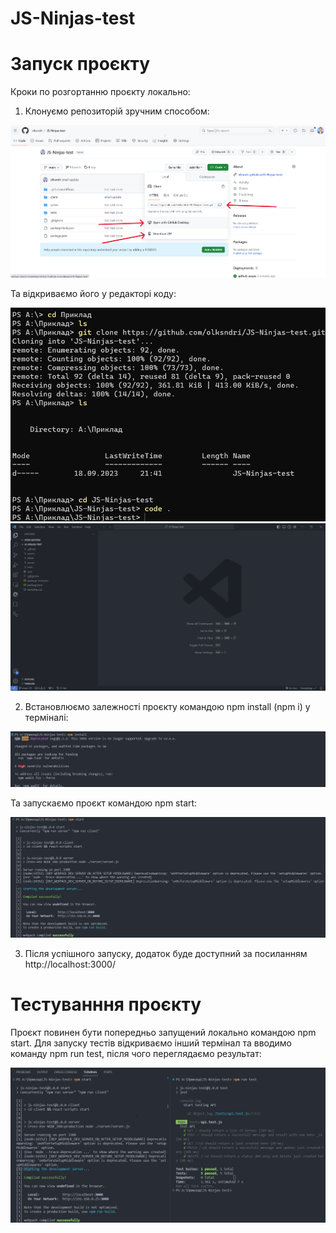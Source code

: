 # JS-Ninjas-test

# Запуск проєкту

Кроки по розгортанню проєкту локально: 
1. Клонуємо репозиторій зручним способом:

![GitHub Logo](/assets/1.png) 

  Та відкриваємо його у редакторі коду: 

![GitHub Logo](/assets/2.png)
![GitHub Logo](/assets/3.png)

2. Встановлюємо залежності проєкту командою npm install (npm i) у терміналі: 

![GitHub Logo](/assets/4.png)

  Та запускаємо проєкт командою npm start: 

![GitHub Logo](/assets/5.png)

3. Після успішного запуску, додаток буде доступний за посиланням http://localhost:3000/ 

# Тестуванння проєкту
Проєкт повинен бути попередньо запущений локально командою npm start.
Для запуску тестів відкриваємо інший термінал та вводимо команду npm run test, після чого переглядаємо результат: 

![GitHub Logo](/assets/6.png)

